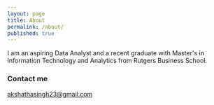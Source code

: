 ```yaml
---
layout: page
title: About
permalink: /about/
published: true
---
```


I am an aspiring Data Analyst and a recent graduate with Master's in Information Technology and Analytics from Rutgers Business School.

### Contact me

[akshathasingh23@gmail.com](mailto:akshathasingh23@gmail.com)
